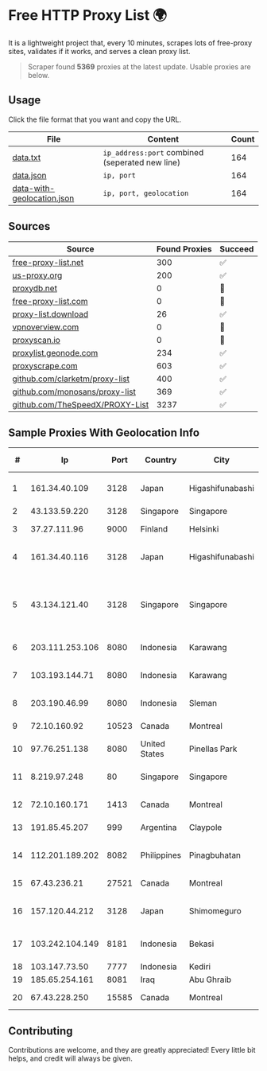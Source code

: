 
# Free HTTP Proxy List 🌍

It is a lightweight project that, every 10 minutes, scrapes lots of free-proxy sites, validates if it works, and serves a clean proxy list.


> Scraper found **5369** proxies at the latest update. Usable proxies are below.

## Usage

Click the file format that you want and copy the URL.


|File|Content|Count|
|----|-------|-----|
|[data.txt](https://raw.githubusercontent.com/themiralay/Proxy-List-World/master/data.txt)|`ip_address:port` combined (seperated new line)|164|
|[data.json](https://raw.githubusercontent.com/themiralay/Proxy-List-World/master/data.json)|`ip, port`|164|
|[data-with-geolocation.json](https://raw.githubusercontent.com/themiralay/Proxy-List-World/master/data-with-geolocation.json)|`ip, port, geolocation`|164|

## Sources

|Source|Found Proxies|Succeed|
|------|-------------|-------|
|[free-proxy-list.net](https://free-proxy-list.net)|300|✅|
|[us-proxy.org](https://www.us-proxy.org)|200|✅|
|[proxydb.net](http://proxydb.net)|0|🚫|
|[free-proxy-list.com](https://free-proxy-list.com/?page=&port=&type%5B%5D=http&type%5B%5D=https&up_time=0&search=Search)|0|🚫|
|[proxy-list.download](https://www.proxy-list.download/HTTP)|26|✅|
|[vpnoverview.com](https://vpnoverview.com/privacy/anonymous-browsing/free-proxy-servers)|0|🚫|
|[proxyscan.io](https://www.proxyscan.io)|0|🚫|
|[proxylist.geonode.com](https://proxylist.geonode.com/api/proxy-list?limit=300&page=1&sort_by=lastChecked&sort_type=desc&protocols=http,https)|234|✅|
|[proxyscrape.com](https://api.proxyscrape.com/v2/?request=displayproxies&protocol=http&timeout=10000&country=all&ssl=all&anonymity=all)|603|✅|
|[github.com/clarketm/proxy-list](https://raw.githubusercontent.com/clarketm/proxy-list/master/proxy-list-raw.txt)|400|✅|
|[github.com/monosans/proxy-list](https://raw.githubusercontent.com/monosans/proxy-list/main/proxies/http.txt)|369|✅|
|[github.com/TheSpeedX/PROXY-List](https://raw.githubusercontent.com/TheSpeedX/PROXY-List/master/http.txt)|3237|✅|


## Sample Proxies With Geolocation Info

|#|Ip|Port|Country|City|Internet Service Provider|
|-|--|----|-------|----|-------------------------|
|1|161.34.40.109|3128|Japan|Higashifunabashi|NTT PC Communications, Inc.|
|2|43.133.59.220|3128|Singapore|Singapore|Aceville Pte.ltd|
|3|37.27.111.96|9000|Finland|Helsinki|Hetzner Online GmbH|
|4|161.34.40.116|3128|Japan|Higashifunabashi|NTT PC Communications, Inc.|
|5|43.134.121.40|3128|Singapore|Singapore|Shenzhen Tencent Computer Systems Company Limited|
|6|203.111.253.106|8080|Indonesia|Karawang|PT Wifian Global Nusantara|
|7|103.193.144.71|8080|Indonesia|Karawang|PT Lintas Jaringan Nusantara|
|8|203.190.46.99|8080|Indonesia|Sleman|PT Jaring Lintas Utara|
|9|72.10.160.92|10523|Canada|Montreal|GloboTech Communications|
|10|97.76.251.138|8080|United States|Pinellas Park|Spectrum|
|11|8.219.97.248|80|Singapore|Singapore|Alibaba Cloud (Singapore) Private Limited|
|12|72.10.160.171|1413|Canada|Montreal|GloboTech Communications|
|13|191.85.45.207|999|Argentina|Claypole|Telefonica de Argentina|
|14|112.201.189.202|8082|Philippines|Pinagbuhatan|Philippine Long Distance Telephone Co.|
|15|67.43.236.21|27521|Canada|Montreal|GloboTech Communications|
|16|157.120.44.212|3128|Japan|Shimomeguro|NTT PC Communications, Inc.|
|17|103.242.104.149|8181|Indonesia|Bekasi|PT Lintas Jaringan Nusantara|
|18|103.147.73.50|7777|Indonesia|Kediri|ALFATINDO|
|19|185.65.254.161|8081|Iraq|Abu Ghraib|IZONE|
|20|67.43.228.250|15585|Canada|Montreal|GloboTech Communications|



## Contributing

Contributions are welcome, and they are greatly appreciated! Every
little bit helps, and credit will always be given.

